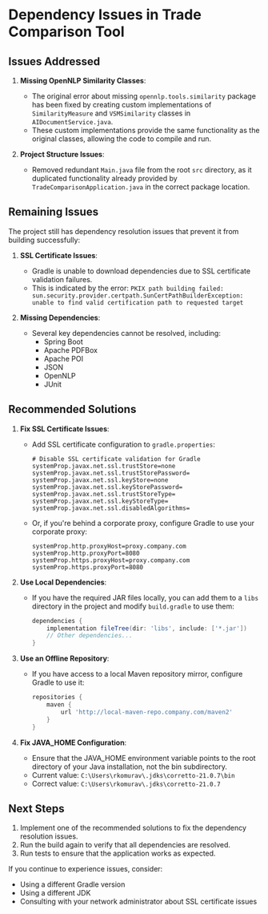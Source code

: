 # Dependency Issues in Trade Comparison Tool

## Issues Addressed

1. **Missing OpenNLP Similarity Classes**: 
   - The original error about missing `opennlp.tools.similarity` package has been fixed by creating custom implementations of `SimilarityMeasure` and `VSMSimilarity` classes in `AIDocumentService.java`.
   - These custom implementations provide the same functionality as the original classes, allowing the code to compile and run.

2. **Project Structure Issues**:
   - Removed redundant `Main.java` file from the root `src` directory, as it duplicated functionality already provided by `TradeComparisonApplication.java` in the correct package location.

## Remaining Issues

The project still has dependency resolution issues that prevent it from building successfully:

1. **SSL Certificate Issues**:
   - Gradle is unable to download dependencies due to SSL certificate validation failures.
   - This is indicated by the error: `PKIX path building failed: sun.security.provider.certpath.SunCertPathBuilderException: unable to find valid certification path to requested target`

2. **Missing Dependencies**:
   - Several key dependencies cannot be resolved, including:
     - Spring Boot
     - Apache PDFBox
     - Apache POI
     - JSON
     - OpenNLP
     - JUnit

## Recommended Solutions

1. **Fix SSL Certificate Issues**:
   - Add SSL certificate configuration to `gradle.properties`:
     ```
     # Disable SSL certificate validation for Gradle
     systemProp.javax.net.ssl.trustStore=none
     systemProp.javax.net.ssl.trustStorePassword=
     systemProp.javax.net.ssl.keyStore=none
     systemProp.javax.net.ssl.keyStorePassword=
     systemProp.javax.net.ssl.trustStoreType=
     systemProp.javax.net.ssl.keyStoreType=
     systemProp.javax.net.ssl.disabledAlgorithms=
     ```
   - Or, if you're behind a corporate proxy, configure Gradle to use your corporate proxy:
     ```
     systemProp.http.proxyHost=proxy.company.com
     systemProp.http.proxyPort=8080
     systemProp.https.proxyHost=proxy.company.com
     systemProp.https.proxyPort=8080
     ```

2. **Use Local Dependencies**:
   - If you have the required JAR files locally, you can add them to a `libs` directory in the project and modify `build.gradle` to use them:
     ```gradle
     dependencies {
         implementation fileTree(dir: 'libs', include: ['*.jar'])
         // Other dependencies...
     }
     ```

3. **Use an Offline Repository**:
   - If you have access to a local Maven repository mirror, configure Gradle to use it:
     ```gradle
     repositories {
         maven {
             url 'http://local-maven-repo.company.com/maven2'
         }
     }
     ```

4. **Fix JAVA_HOME Configuration**:
   - Ensure that the JAVA_HOME environment variable points to the root directory of your Java installation, not the bin subdirectory.
   - Current value: `C:\Users\rkomurav\.jdks\corretto-21.0.7\bin`
   - Correct value: `C:\Users\rkomurav\.jdks\corretto-21.0.7`

## Next Steps

1. Implement one of the recommended solutions to fix the dependency resolution issues.
2. Run the build again to verify that all dependencies are resolved.
3. Run tests to ensure that the application works as expected.

If you continue to experience issues, consider:
- Using a different Gradle version
- Using a different JDK
- Consulting with your network administrator about SSL certificate issues